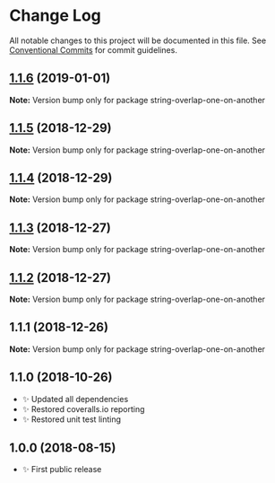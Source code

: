 # Change Log

All notable changes to this project will be documented in this file.
See [Conventional Commits](https://conventionalcommits.org) for commit guidelines.

## [1.1.6](https://bitbucket.org/codsen/codsen/src/master/packages/string-overlap-one-on-another/compare/string-overlap-one-on-another@1.1.5...string-overlap-one-on-another@1.1.6) (2019-01-01)

**Note:** Version bump only for package string-overlap-one-on-another





## [1.1.5](https://bitbucket.org/codsen/codsen/src/master/packages/string-overlap-one-on-another/compare/string-overlap-one-on-another@1.1.4...string-overlap-one-on-another@1.1.5) (2018-12-29)

**Note:** Version bump only for package string-overlap-one-on-another





## [1.1.4](https://bitbucket.org/codsen/codsen/src/master/packages/string-overlap-one-on-another/compare/string-overlap-one-on-another@1.1.3...string-overlap-one-on-another@1.1.4) (2018-12-29)

**Note:** Version bump only for package string-overlap-one-on-another





## [1.1.3](https://bitbucket.org/codsen/codsen/src/master/packages/string-overlap-one-on-another/compare/string-overlap-one-on-another@1.1.2...string-overlap-one-on-another@1.1.3) (2018-12-27)

**Note:** Version bump only for package string-overlap-one-on-another





## [1.1.2](https://bitbucket.org/codsen/codsen/src/master/packages/string-overlap-one-on-another/compare/string-overlap-one-on-another@1.1.1...string-overlap-one-on-another@1.1.2) (2018-12-27)

**Note:** Version bump only for package string-overlap-one-on-another





## 1.1.1 (2018-12-26)

**Note:** Version bump only for package string-overlap-one-on-another





## 1.1.0 (2018-10-26)

- ✨ Updated all dependencies
- ✨ Restored coveralls.io reporting
- ✨ Restored unit test linting

## 1.0.0 (2018-08-15)

- ✨ First public release
